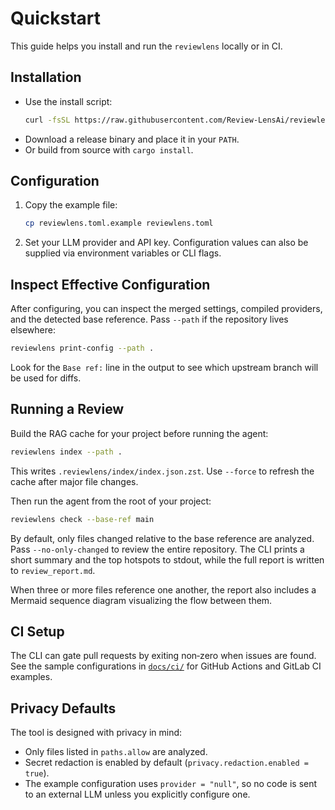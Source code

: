 # Quickstart

This guide helps you install and run the `reviewlens` locally or in CI.

## Installation
- Use the install script:
  ```bash
  curl -fsSL https://raw.githubusercontent.com/Review-LensAi/reviewlens/main/install.sh | sh
  ```
- Download a release binary and place it in your `PATH`.
- Or build from source with `cargo install`.

## Configuration
1. Copy the example file:
   ```bash
   cp reviewlens.toml.example reviewlens.toml
   ```
2. Set your LLM provider and API key. Configuration values can also be supplied via environment variables or CLI flags.

## Inspect Effective Configuration
After configuring, you can inspect the merged settings, compiled providers, and the detected base reference. Pass `--path`
if the repository lives elsewhere:
```bash
reviewlens print-config --path .
```
Look for the `Base ref:` line in the output to see which upstream branch will be used for diffs.

## Running a Review
Build the RAG cache for your project before running the agent:
```bash
reviewlens index --path .
```
This writes `.reviewlens/index/index.json.zst`. Use `--force` to refresh the cache after major file changes.

Then run the agent from the root of your project:
```bash
reviewlens check --base-ref main
```
By default, only files changed relative to the base reference are analyzed. Pass
`--no-only-changed` to review the entire repository.
The CLI prints a short summary and the top hotspots to stdout, while the full report is written to `review_report.md`.

When three or more files reference one another, the report also includes a Mermaid sequence diagram visualizing the flow between them.

## CI Setup
The CLI can gate pull requests by exiting non‑zero when issues are found. See the sample configurations in [`docs/ci/`](ci/) for GitHub Actions and GitLab CI examples.

## Privacy Defaults
The tool is designed with privacy in mind:
- Only files listed in `paths.allow` are analyzed.
- Secret redaction is enabled by default (`privacy.redaction.enabled = true`).
- The example configuration uses `provider = "null"`, so no code is sent to an external LLM unless you explicitly configure one.
